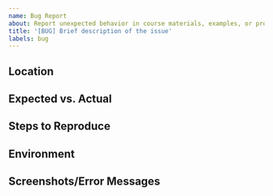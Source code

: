 ```yaml
---
name: Bug Report
about: Report unexpected behavior in course materials, examples, or provided code
title: '[BUG] Brief description of the issue'
labels: bug
---
```


<!--
  Make your issue easy to find:

  - milestone: the current unit
  - labels: anything that will make this easier to filter
  - assign: anyone you would like help from
-->

## Location
<!-- 
Where is the bug? Be specific:
- "Module 3, Exercise 2.1, line 15 of starter-code.js"
- "Week 4 slides, slide 12 - the forEach example"
- "https://github.com/course/repo/blob/main/examples/auth.js#L23-L30"
-->

## Expected vs. Actual
<!-- 
Be concrete:
- Expected: "Function should return an array of user names"
- Actual: "Returns undefined"
- Expected: "Page loads with navigation menu visible"  
- Actual: "Menu appears briefly then disappears"
-->

## Steps to Reproduce
<!-- 
Exact steps someone else can follow:
1. Clone the starter repo
2. Run `npm install` and `npm start`
3. Navigate to /dashboard
4. Click the "Export Data" button
5. Console shows "TypeError: cannot read property 'map' of undefined"
-->

## Environment
<!-- 
Include version details when relevant:
- Chrome 118.0.5993.88, macOS 13.2
- Node v18.17.0, npm 9.6.7  
- VS Code with Live Server extension
-->

## Screenshots/Error Messages
<!-- 
Copy the exact error text or attach screenshots:
- Paste error messages in code blocks
- Include browser console output
- Screenshot UI issues if text can't capture them
-->
